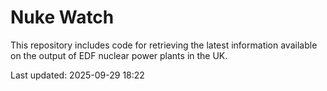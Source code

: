 # Nuke Watch

This repository includes code for retrieving the latest information available on the output of EDF nuclear power plants in the UK.

Last updated: 2025-09-29 18:22